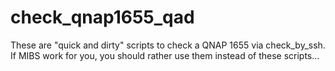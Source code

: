 # check_qnap1655_qad
These are "quick and dirty" scripts to check a QNAP 1655 via check_by_ssh. If MIBS work for you, you should rather use them instead of these scripts... 
